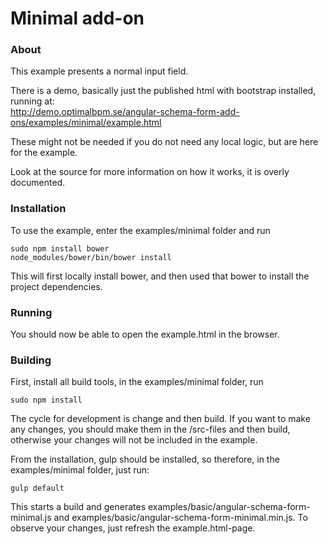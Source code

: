 
Minimal add-on
=================

### About

This example presents a normal input field.

There is a demo, basically just the published html with bootstrap installed, running at:<br /> 
http://demo.optimalbpm.se/angular-schema-form-add-ons/examples/minimal/example.html

These might not be needed if you do not need any local logic, but are here for the example.

Look at the source for more information on how it works, it is overly documented.


### Installation
To use the example, enter the examples/minimal folder and run
    
    sudo npm install bower
    node_modules/bower/bin/bower install
    
This will first locally install bower, and then used that bower to install the project dependencies. 


### Running

You should now be able to open the example.html in the browser.


### Building

First, install all build tools, in the examples/minimal folder, run

    sudo npm install


The cycle for development is change and then build. 
If you want to make any changes, you should make them in the /src-files and then build, otherwise your changes
will not be included in the example. 

From the installation, gulp should be installed, so therefore, in the examples/minimal folder, just run: 
   
    gulp default
   
This starts a build and generates examples/basic/angular-schema-form-minimal.js and examples/basic/angular-schema-form-minimal.min.js.
To observe your changes, just refresh the example.html-page.